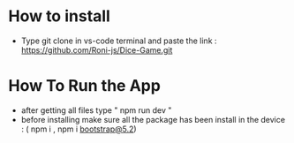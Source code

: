 # How to install

- Type git clone in vs-code terminal and paste the link : https://github.com/Roni-js/Dice-Game.git

# How To Run the App

- after getting all files type " npm run dev "
- before installing make sure all the package has been install in the device : ( npm i , npm i bootstrap@5.2)
